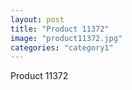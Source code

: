 ```yaml
---
layout: post
title: "Product 11372"
image: "product11372.jpg"
categories: "category1"
---
```

Product 11372
